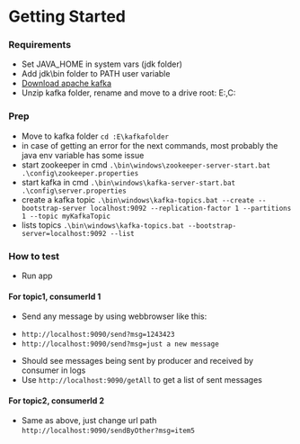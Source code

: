 # Getting Started

### Requirements
* Set JAVA_HOME in system vars (jdk folder)
* Add jdk\bin folder to PATH user variable
* [Download apache kafka](https://www.apache.org/dyn/closer.cgi?path=/kafka/2.6.0/kafka_2.12-2.6.0.tgz)
* Unzip kafka folder, rename and move to a drive root: E:,C:

### Prep
* Move to kafka folder `cd :E\kafkafolder`
* in case of getting an error for the next commands, most probably the java env variable has some issue
* start zookeeper in cmd `.\bin\windows\zookeeper-server-start.bat .\config\zookeeper.properties`
* start kafka in cmd `.\bin\windows\kafka-server-start.bat .\config\server.properties`
* create a kafka topic `.\bin\windows\kafka-topics.bat --create --bootstrap-server localhost:9092 --replication-factor 1 --partitions 1 --topic myKafkaTopic`
* lists topics `.\bin\windows\kafka-topics.bat --bootstrap-server=localhost:9092 --list`

### How to test
* Run app
#### For topic1, consumerId 1
* Send any message by using webbrowser like this:
- `http://localhost:9090/send?msg=1243423`
- `http://localhost:9090/send?msg=just a new message`
* Should see messages being sent by producer and received by consumer in logs
* Use `http://localhost:9090/getAll` to get a list of sent messages
#### For topic2, consumerId 2
- Same as above, just change url path `http://localhost:9090/sendByOther?msg=item5`
